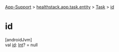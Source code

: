 
[App-Support](../../../index.html) > [healthstack.app.task.entity](../index.html) > [Task](index.html) > [id](id.html)



# id



[androidJvm]\
val [id](id.html): [Int](https://kotlinlang.org/api/latest/jvm/stdlib/kotlin/-int/index.html)? = null




